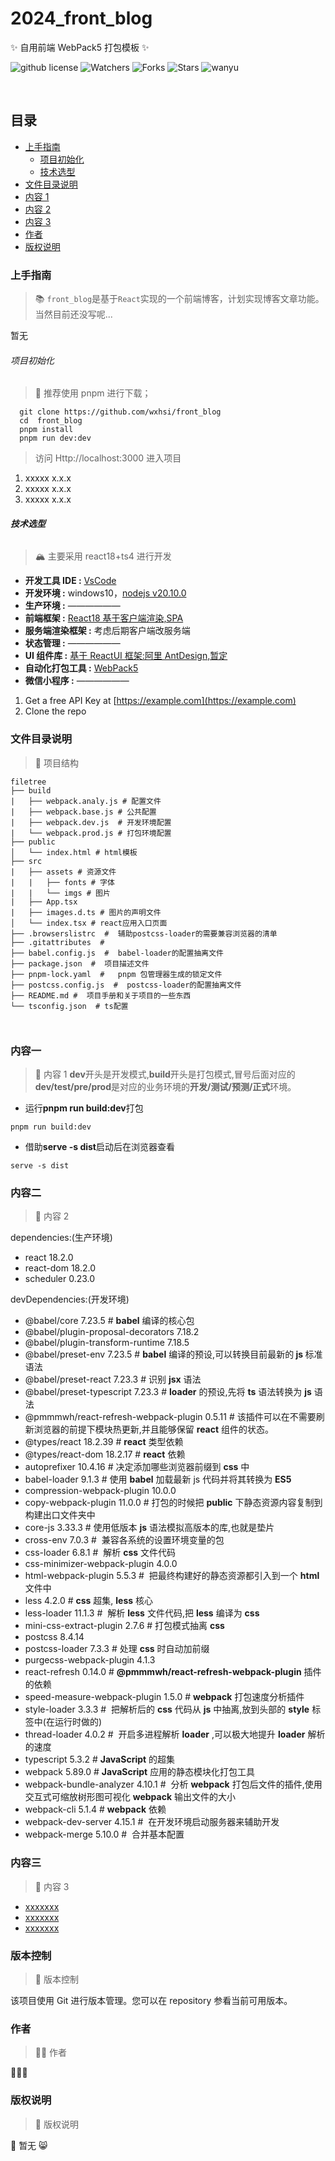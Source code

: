 # 2024_front_blog

✨ 自用前端 WebPack5 打包模板 ✨

<!-- 项目栏 -->

![github license](https://img.shields.io/github/license/wxhsi/front_blog)
![Watchers](https://img.shields.io/github/watchers/wxhsi/front_blog)
![Forks](https://img.shields.io/github/forks/wxhsi/front_blog)
![Stars](https://img.shields.io/github/stars/wxhsi/front_blog)
![wanyu](https://img.shields.io/badge/%F0%9F%8D%8A%E4%BD%9C%E8%80%85-wanyu-orange)

<br />

## 目录

- [上手指南](#上手指南)
  - [项目初始化](#项目初始化)
  - [技术选型](#技术选型)
- [文件目录说明](#文件目录说明)
- [内容 1](#内容一)
- [内容 2](#内容二)
- [内容 3](#内容三)
- [作者](#作者)
- [版权说明](#版权说明)

### 上手指南

> 📚 `front_blog`是基于`React`实现的一个前端博客，计划实现博客文章功能。当然目前还没写呢...

暂无

###### 项目初始化

> 🌋 推荐使用 pnpm 进行下载；

```shell
  git clone https://github.com/wxhsi/front_blog
  cd  front_blog
  pnpm install
  pnpm run dev:dev
```

> 访问 Http://localhost:3000 进入项目

1. xxxxx x.x.x
2. xxxxx x.x.x
3. xxxxx x.x.x

###### **技术选型**

> 🏔 主要采用 react18+ts4 进行开发

- <strong>开发工具 IDE :</strong> [VsCode](https://code.visualstudio.com/)
- <strong>开发环境 :</strong> windows10，[nodejs v20.10.0](https://nodejs.org/en)
- <strong>生产环境 :</strong> ——————
- <strong>前端框架 :</strong> [React18 基于客户端渲染,SPA](https://zh-hans.react.dev/blog/2022/03/29/react-v18)
- <strong>服务端渲染框架 :</strong> 考虑后期客户端改服务端
- <strong>状态管理 :</strong> ——————
- <strong>UI 组件库 :</strong> [基于 ReactUI 框架:阿里 AntDesign,暂定](https://ant.design/components/overview-cn)
- <strong>自动化打包工具 :</strong> [WebPack5](https://webpack.docschina.org/blog/2020-10-10-webpack-5-release/)
- <strong>微信小程序 :</strong> ——————

1. Get a free API Key at [https://example.com](https://example.com)
2. Clone the repo

### 文件目录说明

> 📘 项目结构

```
filetree
├── build
|   ├── webpack.analy.js # 配置文件
|   ├── webpack.base.js # 公共配置
|   ├── webpack.dev.js  # 开发环境配置
|   └── webpack.prod.js # 打包环境配置
├── public
│   └── index.html # html模板
├── src
|   ├── assets # 资源文件
|   |   ├── fonts # 字体
|   |   └── imgs # 图片
|   ├── App.tsx
|   ├── images.d.ts # 图片的声明文件
│   └── index.tsx # react应用入口页面
├── .browserslistrc  #  辅助postcss-loader的需要兼容浏览器的清单
├── .gitattributes  #
├── babel.config.js  #  babel-loader的配置抽离文件
├── package.json  #  项目描述文件
├── pnpm-lock.yaml  #   pnpm 包管理器生成的锁定文件
├── postcss.config.js  #  postcss-loader的配置抽离文件
├── README.md #  项目手册和关于项目的一些东西
└── tsconfig.json  # ts配置



```

### 内容一

> 📕 内容 1 <strong>dev</strong>开头是开发模式,<strong>build</strong>开头是打包模式,冒号后面对应的<strong>dev/test/pre/prod</strong>是对应的业务环境的<strong>开发/测试/预测/正式</strong>环境。

- 运行<strong>pnpm run build:dev</strong>打包

```shell
pnpm run build:dev
```

- 借助<strong>serve -s dist</strong>启动后在浏览器查看

```shell
serve -s dist
```

### 内容二

> 📗 内容 2

dependencies:(生产环境)

- react 18.2.0
- react-dom 18.2.0
- scheduler 0.23.0

devDependencies:(开发环境)

- @babel/core 7.23.5 # <strong>babel</strong> 编译的核心包
- @babel/plugin-proposal-decorators 7.18.2
- @babel/plugin-transform-runtime 7.18.5
- @babel/preset-env 7.23.5 # <strong>babel</strong> 编译的预设,可以转换目前最新的<strong> js </strong>标准语法
- @babel/preset-react 7.23.3 # 识别 <strong>jsx</strong> 语法
- @babel/preset-typescript 7.23.3 # <strong>loader</strong> 的预设,先将 <strong>ts</strong> 语法转换为 <strong>js</strong> 语法
- @pmmmwh/react-refresh-webpack-plugin 0.5.11 # 该插件可以在不需要刷新浏览器的前提下模块热更新,并且能够保留 <strong>react</strong> 组件的状态。
- @types/react 18.2.39 # <strong>react</strong> 类型依赖
- @types/react-dom 18.2.17 # <strong>react</strong> 依赖
- autoprefixer 10.4.16 # 决定添加哪些浏览器前缀到 <strong>css</strong> 中
- babel-loader 9.1.3 # 使用 <strong>babel</strong> 加载最新 js 代码并将其转换为 <strong>ES5</strong>
- compression-webpack-plugin 10.0.0
- copy-webpack-plugin 11.0.0 # 打包的时候把 <strong>public</strong> 下静态资源内容复制到构建出口文件夹中
- core-js 3.33.3 # 使用低版本 <strong>js</strong> 语法模拟高版本的库,也就是垫片
- cross-env 7.0.3 #  兼容各系统的设置环境变量的包
- css-loader 6.8.1 #  解析 <strong>css</strong> 文件代码
- css-minimizer-webpack-plugin 4.0.0
- html-webpack-plugin 5.5.3 #  把最终构建好的静态资源都引入到一个 <strong>html</strong> 文件中
- less 4.2.0 # <strong>css</strong> 超集, <strong>less</strong> 核心
- less-loader 11.1.3 #  解析 <strong>less</strong> 文件代码,把 <strong>less</strong> 编译为 <strong>css</strong>
- mini-css-extract-plugin 2.7.6 # 打包模式抽离 <strong>css</strong>
- postcss 8.4.14
- postcss-loader 7.3.3 # 处理 <strong>css</strong> 时自动加前缀
- purgecss-webpack-plugin 4.1.3
- react-refresh 0.14.0 # <strong>@pmmmwh/react-refresh-webpack-plugin</strong> 插件的依赖
- speed-measure-webpack-plugin 1.5.0 # <strong>webpack</strong> 打包速度分析插件
- style-loader 3.3.3 #  把解析后的 <strong>css</strong> 代码从 <strong>js</strong> 中抽离,放到头部的 <strong>style</strong> 标签中(在运行时做的)
- thread-loader 4.0.2 #  开启多进程解析 <strong>loader</strong> ,可以极大地提升 <strong>loader</strong> 解析的速度
- typescript 5.3.2 # <strong>JavaScript</strong> 的超集
- webpack 5.89.0 # <strong>JavaScript</strong> 应用的静态模块化打包工具
- webpack-bundle-analyzer 4.10.1 #  分析 <strong>webpack</strong> 打包后文件的插件,使用交互式可缩放树形图可视化 <strong>webpack</strong> 输出文件的大小
- webpack-cli 5.1.4 # <strong>webpack</strong> 依赖
- webpack-dev-server 4.15.1 #  在开发环境启动服务器来辅助开发
- webpack-merge 5.10.0 #  合并基本配置

### 内容三

> 📙 内容 3

- [xxxxxxx]()
- [xxxxxxx]()
- [xxxxxxx]()

### 版本控制

> 🐸 版本控制

该项目使用 Git 进行版本管理。您可以在 repository 参看当前可用版本。

### 作者

> 🧚‍♀️ 作者

🍊🍊🍊

### 版权说明

> 👾 版权说明

🐶 暂无 😸
